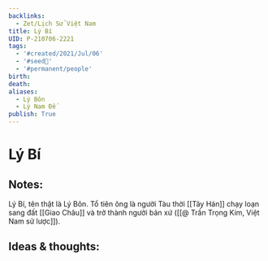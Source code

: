 ```yaml
---
backlinks:
  - Zet/Lịch Sử Việt Nam
title: Lý Bí
UID: P-210706-2221
tags:
  - '#created/2021/Jul/06'
  - '#seed🥜'
  - '#permanent/people'
birth: 
death: 
aliases:
  - Lý Bôn
  - Lý Nam Đế
publish: True
---
```

# Lý Bí

## Notes:
Lý Bí, tên thật là Lý Bôn. Tổ tiên ông là người Tàu thời [[Tây Hán]] chạy loạn sang đất [[Giao Châu]] và trở thành người bản xứ ([[@ Trần Trọng Kim, Việt Nam sử lược]]).

## Ideas & thoughts:


